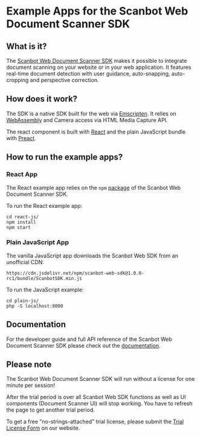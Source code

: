 # Example Apps for the Scanbot Web Document Scanner SDK

## What is it?

The [Scanbot Web Document Scanner SDK](https://scanbot.io/en/sdk/web-scanner-sdk/web-document-scanner-sdk) makes it possible
to integrate document scanning on your website or in your web application. It features real-time document detection
with user guidance, auto-snapping, auto-cropping and perspective correction.

## How does it work?

The SDK is a native SDK built for the web via [Emscripten](https://emscripten.org/).
It relies on [WebAssembly](https://webassembly.org) and Camera access via HTML Media Capture API.

The react component is built with [React](https://reactjs.org/)
and the plain JavaScript bundle with [Preact](https://preactjs.com/).

## How to run the example apps?

### React App

The React example app relies on the `npm` [package](https://www.npmjs.com/package/scanbot-web-sdk)
of the Scanbot Web Document Scanner SDK.

To run the React example app:

```
cd react-js/
npm install
npm start
```

### Plain JavaScript App

The vanilla JavaScript app downloads the Scanbot Web SDK from an unofficial CDN:

```
https://cdn.jsdelivr.net/npm/scanbot-web-sdk@1.0.0-rc1/bundle/ScanbotSDK.min.js
```

To run the JavaScript example:

```
cd plain-js/
php -S localhost:8000
```

## Documentation

For the developer guide and full API reference of the Scanbot Web Document Scanner SDK please check out the
[documentation](https://docs.scanbot.io/document-scanner-sdk/web/introduction/).

## Please note

The Scanbot Web Document Scanner SDK will run without a license for one minute per session!

After the trial period is over all Scanbot Web SDK functions
as well as UI components (Document Scanner UI) will stop working.
You have to refresh the page to get another trial period.

To get a free "no-strings-attached" trial license, please submit the [Trial License Form](https://scanbot.io/trial/) on our website.
